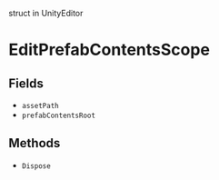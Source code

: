 struct in UnityEditor
# EditPrefabContentsScope

## Fields
- `assetPath`
- `prefabContentsRoot`
## Methods
- `Dispose`
